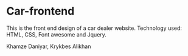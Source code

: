 # Car-frontend
This is the front end design of a car dealer website.
Technology used: HTML, CSS, Font awesome and Jquery.


Khamze Daniyar, Krykbes Alikhan

